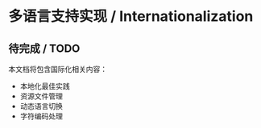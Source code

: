 # 多语言支持实现 / Internationalization

## 待完成 / TODO

本文档将包含国际化相关内容：
- 本地化最佳实践
- 资源文件管理
- 动态语言切换
- 字符编码处理 